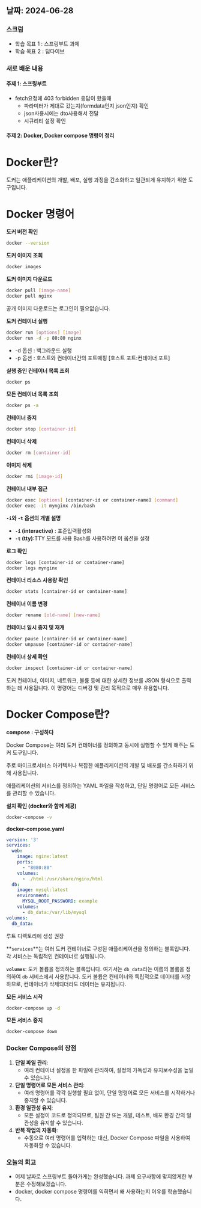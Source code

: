 ## 날짜: 2024-06-28

### 스크럼
- 학습 목표 1 : 스프링부트 과제
- 학습 목표 2 : 딥다이브

### 새로 배운 내용
#### 주제 1: 스프링부트
- fetch요청에 403 forbidden 응답이 왔을때
  - 파라미터가 제대로 갔는지(formdata인지 json인지) 확인
  - json사용시에는 dto사용해서 전달
  - 시큐리티 설정 확인

#### 주제 2: Docker, Docker compose 명령어 정리
# Docker란?

도커는 애플리케이션의 개발, 배포, 실행 과정을 간소화하고 일관되게 유지하기 위한 도구입니다.

# Docker 명령어

**도커 버전 확인**

```bash
docker --version
```

**도커 이미지 조회**

```bash
docker images
```

**도커 이미지 다운로드**

```bash
docker pull [image-name]
docker pull nginx
```

공개 이미지 다운로드는 로그인이 필요없습니다.

**도커 컨테이너 실행**

```bash
docker run [options] [image]
docker run -d -p 80:80 nginx
```

- -d 옵션 : 백그라운드 실행
- -p 옵션 : 호스트와 컨테이너간의 포트매핑 [호스트 포트:컨테이너 포트]

**실행 중인 컨테이너 목록 조회**

```bash
docker ps
```

**모든 컨테이너 목록 조회**

```bash
docker ps -a
```

**컨테이너 중지**

```bash
docker stop [container-id]
```

**컨테이너 삭제**

```bash
docker rm [container-id]
```

**이미지 삭제**

```bash
docker rmi [image-id]
```

**컨테이너 내부 접근**

```bash
docker exec [options] [container-id or container-name] [command]
docker exec -it mynginx /bin/bash
```

**`-i`와 `-t` 옵션의 개별 설명**

- **`-i` (interactive)** : 표준입력활성화
- **`-t` (tty)**:TTY 모드를 사용
Bash를 사용하려면 이 옵션을 설정

**로그 확인**

```bash
docker logs [container-id or container-name]
docker logs mynginx
```

**컨테이너 리소스 사용량 확인**

```bash
docker stats [container-id or container-name]
```

**컨테이너 이름 변경**

```bash
docker rename [old-name] [new-name]
```

**컨테이너 일시 중지 및 재개**

```bash
docker pause [container-id or container-name]
docker unpause [container-id or container-name]
```

**컨테이너 상세 확인**

```bash
docker inspect [container-id or container-name]
```

도커 컨테이너, 이미지, 네트워크, 볼륨 등에 대한 상세한 정보를 JSON 형식으로 출력하는 데 사용됩니다. 이 명령어는 디버깅 및 관리 목적으로 매우 유용합니다.

# Docker Compose란?

**compose : 구성하다**

Docker Compose는 여러 도커 컨테이너를 정의하고 동시에 실행할 수 있게 해주는 도커 도구입니다. 

주로 마이크로서비스 아키텍처나 복잡한 애플리케이션의 개발 및 배포를 간소화하기 위해 사용됩니다. 

애플리케이션의 서비스를 정의하는 YAML 파일을 작성하고, 단일 명령어로 모든 서비스를 관리할 수 있습니다.

**설치 확인 (docker와 함께 제공)**

```bash
docker-compose -v
```

**docker-compose.yaml**

```yaml
version: '3'
services:
  web:
    image: nginx:latest
    ports:
      - "8080:80"
    volumes:
      - ./html:/usr/share/nginx/html
  db:
    image: mysql:latest
    environment:
      MYSQL_ROOT_PASSWORD: example
    volumes:
      - db_data:/var/lib/mysql
volumes:
  db_data:
```

루트 디렉토리에 생성 권장

**`services`**는 여러 도커 컨테이너로 구성된 애플리케이션을 정의하는 블록입니다. 각 서비스는 독립적인 컨테이너로 실행됩니다.

**`volumes`**: 도커 볼륨을 정의하는 블록입니다. 여기서는 `db_data`라는 이름의 볼륨을 정의하여 `db` 서비스에서 사용합니다. 도커 볼륨은 컨테이너와 독립적으로 데이터를 저장하므로, 컨테이너가 삭제되더라도 데이터는 유지됩니다.

**모든 서비스 시작**

```bash
docker-compose up -d
```

**모든 서비스 중지**

```bash
docker-compose down
```

### Docker Compose의 장점

1. **단일 파일 관리**:
    - 여러 컨테이너 설정을 한 파일에 관리하여, 설정의 가독성과 유지보수성을 높일 수 있습니다.
2. **단일 명령어로 모든 서비스 관리**:
    - 여러 명령어를 각각 실행할 필요 없이, 단일 명령어로 모든 서비스를 시작하거나 중지할 수 있습니다.
3. **환경 일관성 유지**:
    - 모든 설정이 코드로 정의되므로, 팀원 간 또는 개발, 테스트, 배포 환경 간의 일관성을 유지할 수 있습니다.
4. **반복 작업의 자동화**:
    - 수동으로 여러 명령어를 입력하는 대신, Docker Compose 파일을 사용하여 자동화할 수 있습니다.

### 오늘의 회고
- 어제 날짜로 스프링부트 돌아가게는 완성했습니다. 과제 요구사항에 맞지않게한 부분은 수정해보겠습니다.
- docker, docker compose 명령어를 익히면서 왜 사용하는지 이유를 학습했습니다.
